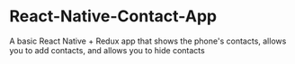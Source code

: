 # React-Native-Contact-App
A basic React Native + Redux app that shows the phone's contacts, allows you to add contacts, and allows you to hide contacts
